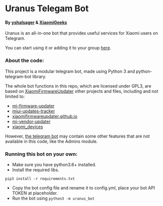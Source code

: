 # Uranus Telegam Bot
#### By [yshalsager](https://t.me/yshalsager) & [XiaomiGeeks](https://t.me/XiaomiGeeks)

Uranus is an all-in-one bot that provides useful services for Xiaomi users on Telegram.

You can start using it or adding it to your group [here](https://t.me/XiaomiGeeksBot).

### About the code:
This project is a modular telegram bot, made using Python 3 and python-telegram-bot library.

The whole bot functions in this repo, which are licensed under GPL3, are based on [XiaomiFirmwareUpdater](https://github.com/XiaomiFirmwareUpdater/) other projects and files, including and not limited to:

- [mi-firmware-updater](https://github.com/XiaomiFirmwareUpdater/mi-firmware-updater)
- [miui-updates-tracker](https://github.com/XiaomiFirmwareUpdater/miui-updates-tracker)
- [xiaomifirmwareupdater.github.io](https://github.com/XiaomiFirmwareUpdater/xiaomifirmwareupdater.github.io)
- [mi-vendor-updater](https://github.com/TryHardDood/mi-vendor-updater)
- [xiaomi_devices](https://github.com/XiaomiFirmwareUpdater/xiaomi_devices)

However, [the telegram bot](https://t.me/XiaomiGeeksBot) may contain some other features that are not available in this code, like the Admins module.

### Running this bot on your own:

- Make sure you have python3.6+ installed.
- Install the required libs.
```
pip3 install -r requirements.txt
```
- Copy the bot config file and rename it to config.yml, place your bot API TOKEN at placeholder.
- Run the bot using `python3 -m uranus_bot`

